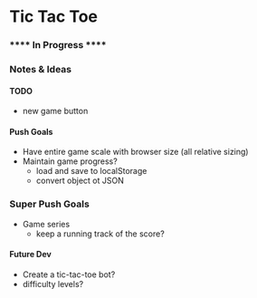 # Tic Tac Toe

### **** In Progress ****

### Notes & Ideas

#### TODO
* new game button

#### Push Goals
* Have entire game scale with browser size (all relative sizing)
* Maintain game progress?
  * load and save to localStorage
  * convert object ot JSON

### Super Push Goals  
* Game series
  * keep a running track of the score?
  
#### Future Dev
* Create a tic-tac-toe bot?
*   difficulty levels?
